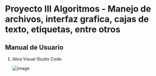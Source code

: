 # Proyecto III Algoritmos - Manejo de archivos, interfaz grafica, cajas de texto, etiquetas, entre otros
## Manual de Usuario

1. Abra Visual Studio Code.


   ![image](https://github.com/nelssant/Proyecto_No.III/assets/143784580/41570fe9-4251-4b15-b57e-5a3c50a3dad6)
